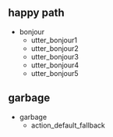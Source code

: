 ## happy path
* bonjour
  - utter_bonjour1
  - utter_bonjour2
  - utter_bonjour3
  - utter_bonjour4
  - utter_bonjour5
  
## garbage
* garbage
  - action_default_fallback